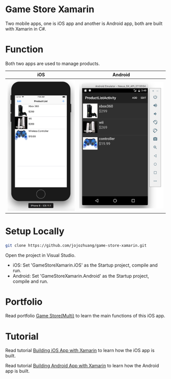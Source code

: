 # Game Store Xamarin
Two mobile apps, one is iOS app and another is Android app, both are built with Xamarin in C#.

# Function
Both two apps are used to manage products.

| iOS         | Android    |
|-------------|------------|
| <kbd><img src="/public/ios_xamarin_simulator.png" width="330px"></kbd> | <kbd><img src="/public/android_xamarin_emulator.png" width="400px"></kbd> |

# Setup Locally
```bash
git clone https://github.com/jojozhuang/game-store-xamarin.git
```
Open the project in Visual Studio.
* iOS: Set 'GameStoreXamarin.iOS' as the Startup project, compile and run.
* Android: Set 'GameStoreXamarin.Android' as the Startup project, compile and run.

# Portfolio
Read portfolio [Game Store(Multi)](https://jojozhuang.github.io/portfolio/game-store-multi/) to learn the main functions of this iOS app.

# Tutorial
Read tutorial [Building iOS App with Xamarin](https://jojozhuang.github.io/tutorial/mobile/building-ios-app-with-xamarin/) to learn how the iOS app is built.

Read tutorial [Building Android App with Xamarin](https://jojozhuang.github.io/tutorial/mobile/building-android-app-with-xamarin/) to learn how the Android app is built.
